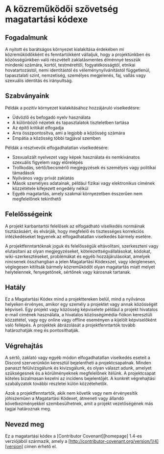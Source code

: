 # A közreműködői szövetség magatartási kódexe

## Fogadalmunk

A nyitott és barátságos környezet kialakítása érdekében mi közreműködőkként és fenntartókként vállaljuk, hogy a projektünkben és közösségünkben való részvételt zaklatásmentes élménnyé tesszük mindenki számára, kortól, testmérettől, fogyatékosságtól, etnikai hovatartozástól, nemi identitástól és véleménynyilvánítástól függetlenül, tapasztalati szint, nemzetiség, személyes megjelenés, faj, vallás vagy szexuális identitás és irányultság.

## Szabványaink

Példák a pozitív környezet kialakításához hozzájáruló viselkedésre:

* Üdvözlő és befogadó nyelv használata
* A különböző nézetek és tapasztalatok tiszteletben tartása
* Az építő kritikát elfogadja
* Arra összpontosítva, ami a legjobb a közösség számára
* Empátia a közösség többi tagjával szemben

Példák a résztvevők elfogadhatatlan viselkedésére:

* Szexualizált nyelvezet vagy képek használata és nemkívánatos szexuális figyelem vagy előrelépés
* Trollkodás, sértő/becsmérlő megjegyzések és személyes vagy politikai támadások
* Nyilvános vagy privát zaklatás
* Mások személyes adatainak, például fizikai vagy elektronikus címének közzététele kifejezett engedély nélkül
* Egyéb magatartás, amely szakmai környezetben ésszerűen nem megfelelőnek tekinthető

## Felelősségeink

A projekt karbantartói felelősek az elfogadható viselkedés normáinak tisztázásáért, és elvárják, hogy megfelelő és tisztességes korrekciós intézkedéseket tegyenek az elfogadhatatlan viselkedés bármely esetére.

A projektfenntartóknak joguk és felelősségük eltávolítani, szerkeszteni vagy elutasítani az olyan megjegyzéseket, kötelezettségvállalásokat, kódokat, wiki-szerkesztéseket, problémákat és egyéb hozzájárulásokat, amelyek nincsenek összhangban a jelen Magatartási Kódexszel, vagy ideiglenesen, véglegesen kitiltsák bármely közreműködőt olyan magatartás miatt melyet helytelennek, fenyegetőnek, sértőnek vagy károsnak tartanak.

## Hatály

Ez a Magatartási Kódex mind a projekttereken belül, mind a nyilvános helyeken érvényes, amikor egy személy a projektet vagy annak közösségét képviseli. Egy projekt vagy közösség képviselete például a projekt hivatalos e-mail címének használata, a hivatalos közösségimédia-fiókon keresztüli közzététel, vagy egy online vagy offline eseményen a kijelölt képviselőként való fellépés. A projektek ábrázolását a projektfenntartók tovább határozhatják meg és pontosíthatják.

## Végrehajtás

A sértő, zaklató vagy egyéb módon elfogadhatatlan viselkedés eseteit a Discord szerverünkön keresztül bejelentheti a projektcsapatnak. Minden panaszt felülvizsgálunk és kivizsgálunk, és olyan választ adunk, amelyet szükségesnek és a körülményeknek megfelelőnek ítélünk. A projektcsapat köteles bizalmasan kezelni az incidens bejelentőjét. A konkrét végrehajtási szabályzatok további részletei külön közzétehetők.

Azok a projektfenntartók, akik nem követik vagy nem érvényesítik jóhiszeműen a Magatartási Kódexet, átmeneti vagy állandó következményekkel szembesülhetnek, amit a projekt vezetőségének más tagjai határoznak meg.

## Nevezd meg

Ez a magatartási kódex a [Contributor Covenant][homepage] 1.4-es verziójából származik, amely a [http://contributor-covenant.org/version/1/4][version] címen érhető el.

[honlap]: http://contributor-covenant.org
[verzió]: http://contributor-covenant.org/version/1/4/
